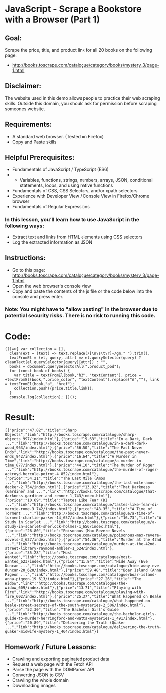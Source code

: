 # JavaScript - Scrape a Bookstore with a Browser (Part 1)

## Goal: 
Scrape the price, title, and product link for all 20 books on the following page:
- http://books.toscrape.com/catalogue/category/books/mystery_3/page-1.html

## Disclaimer: 
The website used in this demo allows people to practice their web scraping skills. Outside this domain, you should ask for permission before scraping someones website.

## Requirements:
* A standard web browser. (Tested on Firefox)
* Copy and Paste skills

## Helpful Prerequisites:
* Fundamentals of JavaScript / TypeScript (ES6)
* * Variables, functions, strings, numbers, arrays, JSON, conditional statements, loops, and using native functions
* Fundamentals of CSS, CSS Selectors, and/or xpath selectors
* Experience with Developer View / Console View in Firefox/Chrome browser
* Fundamentals of Regular Expressions

### In this lesson, you’ll learn how to use JavaScript in the following ways:
* Extract text and links from HTML elements using CSS selectors
* Log the extracted information as JSON

## Instructions:
* Go to this page: http://books.toscrape.com/catalogue/category/books/mystery_3/page-1.html
* Open the web browser's console view
* Copy and paste the contents of the js file or the code below into the console and press enter.

### Note: You might have to "allow pasting" in the browser due to potential security risks. There is no risk to running this code.

# Code:

```
(()=>{ var collection = [], 
  cleanText = (text) => text.replace(/[\n\s\t\r]+/gm," ").trim(),
  textFromEl = (el, query, attr) => el.querySelector(query) ? cleanText(el.querySelector(query)[attr]) : "",
  books = document.querySelectorAll(".product_pod");
  for (const book of books) {
    var title = textFromEl(book,"h3", "textContent"), price = +textFromEl(book,".price_color", "textContent").replace("£",""), link = textFromEl(book,"a", "href");
    collection.push({price,title,link});
  }
  console.log(collection); })();
 ```


# Result:

```
[{"price":"47.82","title":"Sharp Objects","link":"http://books.toscrape.com/catalogue/sharp-objects_997/index.html"},{"price":"19.63","title":"In a Dark, Dark ...","link":"http://books.toscrape.com/catalogue/in-a-dark-dark-wood_963/index.html"},{"price":"56.50","title":"The Past Never Ends","link":"http://books.toscrape.com/catalogue/the-past-never-ends_942/index.html"},{"price":"16.64","title":"A Murder in Time","link":"http://books.toscrape.com/catalogue/a-murder-in-time_877/index.html"},{"price":"44.10","title":"The Murder of Roger ...","link":"http://books.toscrape.com/catalogue/the-murder-of-roger-ackroyd-hercule-poirot-4_852/index.html"},{"price":"54.21","title":"The Last Mile (Amos ...","link":"http://books.toscrape.com/catalogue/the-last-mile-amos-decker-2_754/index.html"},{"price":"13.92","title":"That Darkness (Gardiner and ...","link":"http://books.toscrape.com/catalogue/that-darkness-gardiner-and-renner-1_743/index.html"},{"price":"10.69","title":"Tastes Like Fear (DI ...","link":"http://books.toscrape.com/catalogue/tastes-like-fear-di-marnie-rome-3_742/index.html"},{"price":"48.35","title":"A Time of Torment ...","link":"http://books.toscrape.com/catalogue/a-time-of-torment-charlie-parker-14_657/index.html"},{"price":"16.73","title":"A Study in Scarlet ...","link":"http://books.toscrape.com/catalogue/a-study-in-scarlet-sherlock-holmes-1_656/index.html"},{"price":"26.80","title":"Poisonous (Max Revere Novels ...","link":"http://books.toscrape.com/catalogue/poisonous-max-revere-novels-3_627/index.html"},{"price":"54.36","title":"Murder at the 42nd ...","link":"http://books.toscrape.com/catalogue/murder-at-the-42nd-street-library-raymond-ambler-1_624/index.html"},{"price":"35.28","title":"Most Wanted","link":"http://books.toscrape.com/catalogue/most-wanted_623/index.html"},{"price":"11.84","title":"Hide Away (Eve Duncan ...","link":"http://books.toscrape.com/catalogue/hide-away-eve-duncan-20_620/index.html"},{"price":"59.48","title":"Boar Island (Anna Pigeon ...","link":"http://books.toscrape.com/catalogue/boar-island-anna-pigeon-19_613/index.html"},{"price":"27.26","title":"The Widow","link":"http://books.toscrape.com/catalogue/the-widow_609/index.html"},{"price":"13.71","title":"Playing with Fire","link":"http://books.toscrape.com/catalogue/playing-with-fire_602/index.html"},{"price":"25.37","title":"What Happened on Beale ...","link":"http://books.toscrape.com/catalogue/what-happened-on-beale-street-secrets-of-the-south-mysteries-2_506/index.html"},{"price":"52.30","title":"The Bachelor Girl's Guide ...","link":"http://books.toscrape.com/catalogue/the-bachelor-girls-guide-to-murder-herringford-and-watts-mysteries-1_491/index.html"},{"price":"20.89","title":"Delivering the Truth (Quaker ...","link":"http://books.toscrape.com/catalogue/delivering-the-truth-quaker-midwife-mystery-1_464/index.html"}]
```
## Homework / Future Lessons:
  - Crawling and exporting paginated product data
  - Request a web page with the Fetch API
  - Parse the page with the DOMParser API
  - Converting JSON to CSV
  - Crawling the whole domain
  - Downloading images
